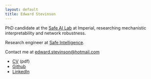 ```yaml
---
layout: default
title: Edward Stevinson
---
```


PhD candidate at the [Safe AI Lab](https://sail.doc.ic.ac.uk/) at Imperial, researching mechanistic interpretability and network robustness.

Research engineer at [Safe Intelligence](https://safeintelligence.ai/).

Contact me at [edward.stevinson@hotmail.com](mailto:edward.stevinson@hotmail.com)

* [CV](assets/stevinson_CV.pdf) (pdf)
* [Github](https://www.github.com/stevinson)
* [LinkedIn](https://uk.linkedin.com/in/edward-stevinson-971b98124)








